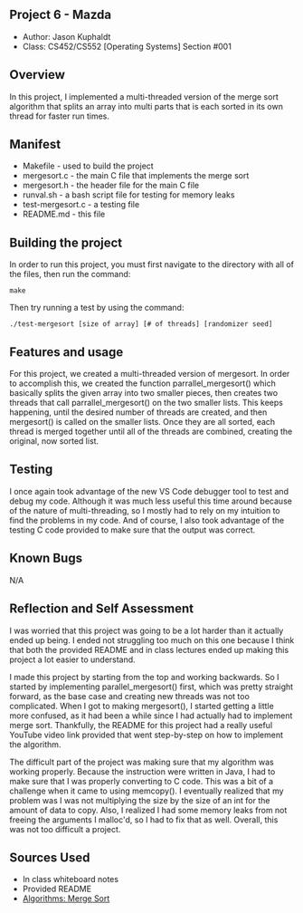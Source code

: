 ## Project 6 - Mazda

* Author: Jason Kuphaldt
* Class: CS452/CS552 [Operating Systems] Section #001

## Overview

In this project, I implemented a multi-threaded version of the merge sort 
algorithm that splits an array into multi parts that is each sorted in its
own thread for faster run times.

## Manifest

* Makefile - used to build the project
* mergesort.c - the main C file that implements the merge sort
* mergesort.h - the header file for the main C file
* runval.sh - a bash script file for testing for memory leaks
* test-mergesort.c - a testing file
* README.md - this file

## Building the project

In order to run this project, you must first navigate to the directory with 
all of the files, then run the command:

```
make
```
Then try running a test by using the command:

```
./test-mergesort [size of array] [# of threads] [randomizer seed]
```

## Features and usage

For this project, we created a multi-threaded version of mergesort. In order to
accomplish this, we created the function parrallel_mergesort() which basically
splits the given array into two smaller pieces, then creates two threads that
call parrallel_mergesort() on the two smaller lists. This keeps happening, until
the desired number of threads are created, and then mergesort() is called on the
smaller lists. Once they are all sorted, each thread is merged together until
all of the threads are combined, creating the original, now sorted list.

## Testing

I once again took advantage of the new VS Code debugger tool to test and debug
my code. Although it was much less useful this time around because of the nature
of multi-threading, so I mostly had to rely on my intuition to find the problems
in my code. And of course, I also took advantage of the testing C code provided
to make sure that the output was correct.

## Known Bugs

N/A

## Reflection and Self Assessment

I was worried that this project was going to be a lot harder than it actually
ended up being. I ended not struggling too much on this one because I think that
both the provided README and in class lectures ended up making this project a lot
easier to understand.

I made this project by starting from the top and working backwards. So I started
by implementing parallel_mergesort() first, which was pretty straight forward,
as the base case and creating new threads was not too complicated. When I got to
making mergesort(), I started getting a little more confused, as it had been a while
since I had actually had to implement merge sort. Thankfully, the README for this
project had a really useful YouTube video link provided that went step-by-step
on how to implement the algorithm.

The difficult part of the project was making sure that my algorithm was working properly.
Because the instruction were written in Java, I had to make sure that I was
properly converting to C code. This was a bit of a challenge when it came to using
memcopy(). I eventually realized that my problem was I was not multiplying the size
by the size of an int for the amount of data to copy. Also, I realized I had some
memory leaks from not freeing the arguments I malloc'd, so I had to fix that as well.
Overall, this was not too difficult a project.

## Sources Used

* In class whiteboard notes
* Provided README
* [Algorithms: Merge Sort](https://www.youtube.com/watch?v=KF2j-9iSf4Q)